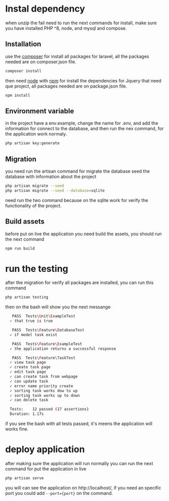 # Instal dependency

when unzip the fail need to run the next commands for install, make sure you have installed PHP ^8, node, and mysql and compose.

## Installation

use the [composer](https://getcomposer.org/) for install all packages for laravel, all the packages needed are on composer.json file.

```bash
composer install
```

then need [node](https://nodejs.org/en) with [npm](https://www.npmjs.com/) for install the dependencies for Jquery that need que project, all packages needed are on package.json file.

```bash
npm install
```

## Environment variable

in the project have a env.example, change the name for .env, and add the information for connect to the database, and then run the nex command, for the application work normaly.
```bash
php artisan key:generate
```

## Migration

you need run the artisan command for migrate the database seed the database with information about the project

```bash
php artisan migrate --seed
php artisan migrate --seed --database=sqlite
```

need run the two command because on the sqlite work for verify the functionality of the project.

## Build assets
before put on live the application you need build the assets, you should run the next command

```bash
npm run build
```

# run the testing
after the migration for verify all packages are installed, you can run this command

```bash
php artisan testing
```

then on the bash will show you the next messange

```bash
   PASS  Tests\Unit\ExampleTest
  ✓ that true is true                                                                                                                          0.01s  

   PASS  Tests\Feature\DatabaseTest
  ✓ if model task exist                                                                                                                        0.40s  

   PASS  Tests\Feature\ExampleTest
  ✓ the application returns a successful response                                                                                              0.09s  

   PASS  Tests\Feature\TaskTest
  ✓ view task page                                                                                                                             0.09s  
  ✓ create task page                                                                                                                           0.03s  
  ✓ edit task page                                                                                                                             0.03s  
  ✓ can create task from webpage                                                                                                               0.05s  
  ✓ can update task                                                                                                                            0.04s  
  ✓ error name priority create                                                                                                                 0.04s  
  ✓ sorting task works dow to up                                                                                                               0.04s  
  ✓ sorting task works up to down                                                                                                              0.03s  
  ✓ can delete task                                                                                                                            0.03s  

  Tests:    12 passed (17 assertions)
  Duration: 1.17s
```

if you see the bash with all tests passed, it's meens the application will works fine.

# deploy application

after making sure the application will run normally you can run the next command for put the application in live
```bash
php artisan serve
```

you will can see the application on http://localhost/, if you need an specific port you could add  ``--port={port}`` on the command.
